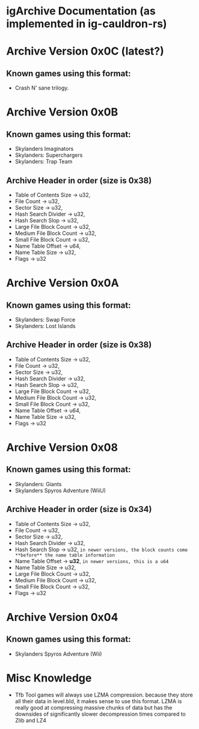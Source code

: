 # igArchive Documentation (as implemented in ig-cauldron-rs)

# Archive Version 0x0C (latest?)
## Known games using this format:
- Crash N' sane trilogy.

# Archive Version 0x0B
## Known games using this format:
- Skylanders Imaginators
- Skylanders: Superchargers
- Skylanders: Trap Team
## Archive Header in order (size is 0x38)
- Table of Contents Size -> u32,
- File Count -> u32,
- Sector Size -> u32,
- Hash Search Divider -> u32,
- Hash Search Slop -> u32,
- Large File Block Count -> u32,
- Medium File Block Count -> u32,
- Small File Block Count -> u32,
- Name Table Offset -> u64,
- Name Table Size -> u32,
- Flags -> u32

# Archive Version 0x0A
## Known games using this format:
- Skylanders: Swap Force
- Skylanders: Lost Islands
## Archive Header in order (size is 0x38)
- Table of Contents Size -> u32,
- File Count -> u32,
- Sector Size -> u32,
- Hash Search Divider -> u32,
- Hash Search Slop -> u32,
- Large File Block Count -> u32,
- Medium File Block Count -> u32,
- Small File Block Count -> u32,
- Name Table Offset -> u64,
- Name Table Size -> u32,
- Flags -> u32

# Archive Version 0x08
## Known games using this format:
- Skylanders: Giants
- Skylanders Spyros Adventure (WiiU)
## Archive Header in order (size is 0x34)
- Table of Contents Size -> u32,
- File Count -> u32,
- Sector Size -> u32,
- Hash Search Divider -> u32,
- Hash Search Slop -> u32,
`in newer versions, the block counts come **before** the name table information`
- Name Table Offset -> **u32**, `in newer versions, this is a u64`
- Name Table Size -> u32,
- Large File Block Count -> u32,
- Medium File Block Count -> u32,
- Small File Block Count -> u32,
- Flags -> u32

# Archive Version 0x04
## Known games using this format:
- Skylanders Spyros Adventure (Wii)



# Misc Knowledge
- Tfb Tool games will always use LZMA compression. because they store all their data in level.bld, it makes sense to use this format. LZMA is really good at compressing massive chunks of data but has the downsides of significantly slower decompression times compared to Zlib and LZ4
